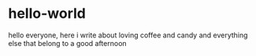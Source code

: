 # hello-world
hello everyone, here i write about loving coffee and candy and everything else that belong to a good afternoon
